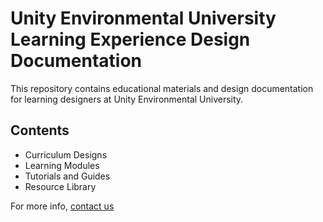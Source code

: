 # Unity Environmental University Learning Experience Design Documentation

This repository contains educational materials and design documentation for learning designers at Unity Environmental University.

## Contents
- Curriculum Designs
- Learning Modules
- Tutorials and Guides
- Resource Library

For more info, [contact us](xr@unity.edu)

